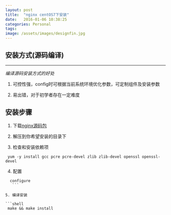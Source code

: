 ```yaml
---
layout: post
title:  "nginx centOS7下安装"
date:   2016-01-06 10:38:25
categories: Personal
tags: 
image: /assets/images/designfin.jpg
---
```


## 安装方式(源码编译)  

***
 *编译源码安装方式的好处*
 1. 可控性强，config时可根据当前系统环境优化参数，可定制组件及安装参数  
 
 2. 易出错，对于初学者存在一定难度  
 
 
 ## 安装步骤  
 
 1. 下载[nginx源码包](http://nginx.org/download/nginx-1.9.9.tar.gz)   
 
 2. 解压到你希望安装的目录下  
 
 3. 检查和安装依赖项  
 
  ```shell
   yum -y install gcc pcre pcre-devel zlib zlib-devel openssl openssl-devel
   ```
 4. 配置  
 
 ```shell 
   configure
    ```
     
 5. 编译安装  
 
 ```shell
  make && make install 
  ```
 
